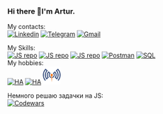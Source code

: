 ### Hi there 👋I'm Artur. 

My contacts:  
[<img src='https://cdn-icons-png.flaticon.com/512/145/145807.png' alt='Linkedin' height='40'>](https://www.linkedin.com/in/artur-balsis-256a95238/)
[<img src='https://upload.wikimedia.org/wikipedia/commons/thumb/8/82/Telegram_logo.svg/2048px-Telegram_logo.svg.png' alt='Telegram' height='40'>](https://t.me/artbalsis)
[<img src='https://icon-library.com/images/gmail-png-icon/gmail-png-icon-6.jpg' alt='Gmail' height='40'>](mailto:artur.balsis@gmail.com)
 
My Skills:  
[<img src='https://icon-library.com/images/terminal-icon/terminal-icon-6.jpg' alt='JS repo' height='40'>](https://github.com/balsis/linux_terminal)
[<img src='https://guillaume.techene.net/wp-content/uploads/2021/06/git-icon.png' alt='JS repo' height='40'>](https://github.com/balsis/JSON)
[<img src='https://icon-library.com/images/javascript-icon/javascript-icon-17.jpg' alt='JS repo' height='40'>](https://github.com/balsis/JS_HW) 
[<img src='https://user-images.githubusercontent.com/7853266/44114706-9c72dd08-9fd1-11e8-8d9d-6d9d651c75ad.png' alt='Postman' height='40'>](https://github.com/balsis/postman)
[<img src='https://github.com/balsis/pics/blob/main/sql.png' alt='SQL' height='40'>](https://github.com/balsis/Interactive-SQL-Trainer)  
My hobbies:  
[<img src='https://community-assets.home-assistant.io/optimized/3X/6/a/6a99ebb8d0b585a00b407123ff76964cb3e18780_2_500x500.png' alt='HA' height='40'>](https://github.com/balsis/homeassistant)
[<img src='https://www.docker.com/wp-content/uploads/2022/03/vertical-logo-monochromatic.png' alt='HA' height='40'>](https://github.com/balsis/homeassistant)
[<img src='https://raw.githubusercontent.com/docker-library/docs/757578e3a44e5460a8a11d32a81776f8b74231a9/eclipse-mosquitto/logo.png' alt='HA' height='40'>](https://github.com/balsis/homeassistant)



Немного решаю задачки на JS:   
[<img src='https://www.codewars.com/users/balsis/badges/small' alt='Codewars' height='25'>](https://github.com/balsis/codewars/blob/main/8kyu.js)



<!--
**balsis/balsis** is a ✨ _special_ ✨ repository because its `README.md` (this file) appears on your GitHub profile.

Here are some ideas to get you started:

- 🔭 I’m currently working on ...
- 🌱 I’m currently learning ...
- 👯 I’m looking to collaborate on ...
- 🤔 I’m looking for help with ...
- 💬 Ask me about ...
- 📫 How to reach me: ...
- 😄 Pronouns: ...
- ⚡ Fun fact: ...
-->
